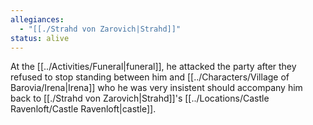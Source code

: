 ```yaml
---
allegiances:
  - "[[./Strahd von Zarovich|Strahd]]"
status: alive
---
```



At the [[../Activities/Funeral|funeral]], he attacked the party after they refused to stop standing between him and [[../Characters/Village of Barovia/Irena|Irena]] who he was very insistent should accompany him back to [[./Strahd von Zarovich|Strahd]]'s [[../Locations/Castle Ravenloft/Castle Ravenloft|castle]].